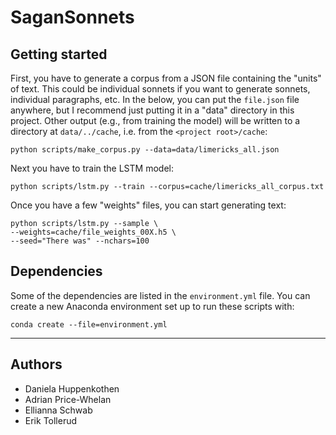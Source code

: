 # SaganSonnets

## Getting started

First, you have to generate a corpus from a JSON file containing the "units" of
text. This could be individual sonnets if you want to generate sonnets,
individual paragraphs, etc. In the below, you can put the `file.json` file
anywhere, but I recommend just putting it in a "data" directory in this project.
Other output (e.g., from training the model) will be written to a directory at
`data/../cache`, i.e. from the `<project root>/cache`:

    python scripts/make_corpus.py --data=data/limericks_all.json

Next you have to train the LSTM model:

    python scripts/lstm.py --train --corpus=cache/limericks_all_corpus.txt

Once you have a few "weights" files, you can start generating text:

    python scripts/lstm.py --sample \
    --weights=cache/file_weights_00X.h5 \
    --seed="There was" --nchars=100

## Dependencies

Some of the dependencies are listed in the `environment.yml` file. You can
create a new Anaconda environment set up to run these scripts with:

    conda create --file=environment.yml

---

## Authors

* Daniela Huppenkothen
* Adrian Price-Whelan
* Ellianna Schwab
* Erik Tollerud
